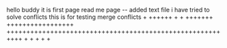 
hello buddy it is first page read me page
-- added text file
 i have tried to solve conflicts
this is for testing merge conflicts
+
++++++
+
+
+++++++
+++++++++++++++++
++++++++++++++++++++++++++++++++++++++++++++++++++++++++++
+
+
+
+
+

